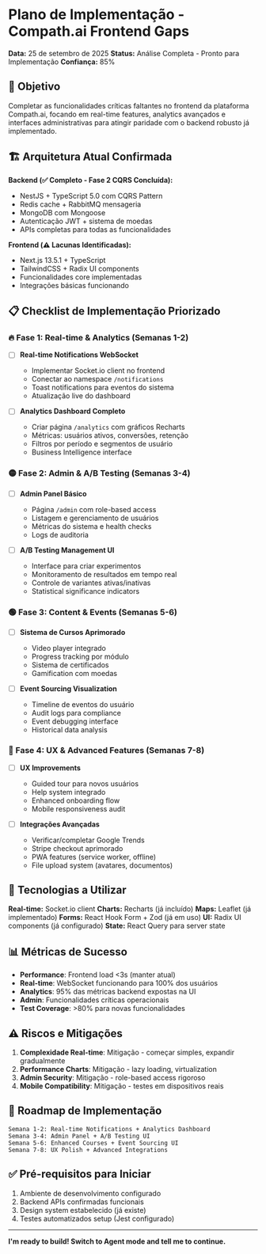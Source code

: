 # Plano de Implementação - Compath.ai Frontend Gaps

**Data:** 25 de setembro de 2025
**Status:** Análise Completa - Pronto para Implementação
**Confiança:** 85%

## 🎯 Objetivo

Completar as funcionalidades críticas faltantes no frontend da plataforma Compath.ai, focando em real-time features, analytics avançados e interfaces administrativas para atingir paridade com o backend robusto já implementado.

## 🏗️ Arquitetura Atual Confirmada

**Backend (✅ Completo - Fase 2 CQRS Concluída):**

- NestJS + TypeScript 5.0 com CQRS Pattern
- Redis cache + RabbitMQ mensageria
- MongoDB com Mongoose
- Autenticação JWT + sistema de moedas
- APIs completas para todas as funcionalidades

**Frontend (⚠️ Lacunas Identificadas):**

- Next.js 13.5.1 + TypeScript
- TailwindCSS + Radix UI components
- Funcionalidades core implementadas
- Integrações básicas funcionando

## 📋 Checklist de Implementação Priorizado

### 🔥 Fase 1: Real-time & Analytics (Semanas 1-2)

- [ ] **Real-time Notifications WebSocket**

  - Implementar Socket.io client no frontend
  - Conectar ao namespace `/notifications`
  - Toast notifications para eventos do sistema
  - Atualização live do dashboard

- [ ] **Analytics Dashboard Completo**
  - Criar página `/analytics` com gráficos Recharts
  - Métricas: usuários ativos, conversões, retenção
  - Filtros por período e segmentos de usuário
  - Business Intelligence interface

### 🟡 Fase 2: Admin & A/B Testing (Semanas 3-4)

- [ ] **Admin Panel Básico**

  - Página `/admin` com role-based access
  - Listagem e gerenciamento de usuários
  - Métricas do sistema e health checks
  - Logs de auditoria

- [ ] **A/B Testing Management UI**
  - Interface para criar experimentos
  - Monitoramento de resultados em tempo real
  - Controle de variantes ativas/inativas
  - Statistical significance indicators

### 🟢 Fase 3: Content & Events (Semanas 5-6)

- [ ] **Sistema de Cursos Aprimorado**

  - Video player integrado
  - Progress tracking por módulo
  - Sistema de certificados
  - Gamification com moedas

- [ ] **Event Sourcing Visualization**
  - Timeline de eventos do usuário
  - Audit logs para compliance
  - Event debugging interface
  - Historical data analysis

### 🔵 Fase 4: UX & Advanced Features (Semanas 7-8)

- [ ] **UX Improvements**

  - Guided tour para novos usuários
  - Help system integrado
  - Enhanced onboarding flow
  - Mobile responsiveness audit

- [ ] **Integrações Avançadas**
  - Verificar/completar Google Trends
  - Stripe checkout aprimorado
  - PWA features (service worker, offline)
  - File upload system (avatares, documentos)

## 🔧 Tecnologias a Utilizar

**Real-time:** Socket.io client
**Charts:** Recharts (já incluído)
**Maps:** Leaflet (já implementado)
**Forms:** React Hook Form + Zod (já em uso)
**UI:** Radix UI components (já configurado)
**State:** React Query para server state

## 📊 Métricas de Sucesso

- **Performance**: Frontend load <3s (manter atual)
- **Real-time**: WebSocket funcionando para 100% dos usuários
- **Analytics**: 95% das métricas backend expostas na UI
- **Admin**: Funcionalidades críticas operacionais
- **Test Coverage**: >80% para novas funcionalidades

## ⚠️ Riscos e Mitigações

1. **Complexidade Real-time**: Mitigação - começar simples, expandir gradualmente
2. **Performance Charts**: Mitigação - lazy loading, virtualization
3. **Admin Security**: Mitigação - role-based access rigoroso
4. **Mobile Compatibility**: Mitigação - testes em dispositivos reais

## 🚀 Roadmap de Implementação

```
Semana 1-2: Real-time Notifications + Analytics Dashboard
Semana 3-4: Admin Panel + A/B Testing UI
Semana 5-6: Enhanced Courses + Event Sourcing UI
Semana 7-8: UX Polish + Advanced Integrations
```

## ✅ Pré-requisitos para Iniciar

1. Ambiente de desenvolvimento configurado
2. Backend APIs confirmadas funcionais
3. Design system estabelecido (já existe)
4. Testes automatizados setup (Jest configurado)

---

**I'm ready to build! Switch to Agent mode and tell me to continue.**
